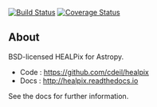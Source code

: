 [![Build Status](https://travis-ci.org/cdeil/healpix.svg)](https://travis-ci.org/cdeil/healpix?branch=master)
[![Coverage Status](https://coveralls.io/repos/cdeil/healpix/badge.svg)](https://coveralls.io/r/cdeil/healpix)

About
-----

BSD-licensed HEALPix for Astropy.

* Code : https://github.com/cdeil/healpix
* Docs : http://healpix.readthedocs.io

See the docs for further information.

